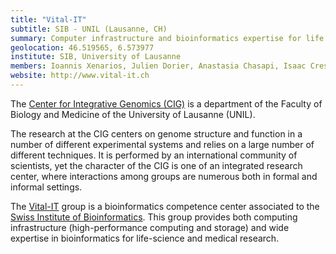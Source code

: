 ```yaml
---
title: "Vital-IT"
subtitle: SIB - UNIL (Lausanne, CH)
summary: Computer infrastructure and bioinformatics expertise for life sciences
geolocation: 46.519565, 6.573977
institute: SIB, University of Lausanne
members: Ioannis Xenarios, Julien Dorier, Anastasia Chasapi, Isaac Crespo, Anne Niknejad 
website: http://www.vital-it.ch
---
```


The [Center for Integrative Genomics (CIG)](http://www.unil.ch/cig) is a department of the Faculty of Biology and Medicine of the University of Lausanne (UNIL).

The research at the CIG centers on genome structure and function in a number of different experimental systems and relies on a large number of different techniques.
It is performed by an international community of scientists, yet the character of the CIG is one of an integrated research center,
where interactions among groups are numerous both in formal and informal settings.

The [Vital-IT](http://www.vital-it.ch) group is a bioinformatics competence center associated to the [Swiss Institute of Bioinformatics](http://www.isb-sib.ch).
This group provides both computing infrastructure (high-performance computing and storage) and wide expertise in bioinformatics for life-science and medical research.

